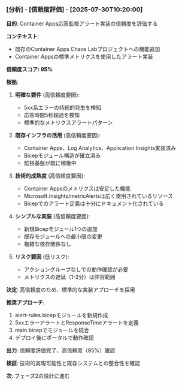 ### [分析] - [信頼度評価] - [2025-07-30T10:20:00]

**目的**: Container Apps応答監視アラート実装の信頼度を評価する

**コンテキスト**: 
- 既存のContainer Apps Chaos Labプロジェクトへの機能追加
- Container Appsの標準メトリクスを使用したアラート実装

**信頼度スコア: 95%**

**根拠**:
1. **明確な要件** (高信頼度要因):
   - 5xx系エラーの持続的発生を検知
   - 応答時間5秒超過を検知
   - 標準的なメトリクスアラートパターン

2. **既存インフラの活用** (高信頼度要因):
   - Container Apps、Log Analytics、Application Insights実装済み
   - Bicepモジュール構造が確立済み
   - 監視基盤が既に稼働中

3. **技術的成熟度** (高信頼度要因):
   - Container Appsのメトリクスは安定した機能
   - Microsoft.Insights/metricAlertsは広く使用されているリソース
   - Bicepでのアラート定義は十分にドキュメント化されている

4. **シンプルな実装** (高信頼度要因):
   - 新規Bicepモジュール1つの追加
   - 既存モジュールへの最小限の変更
   - 複雑な依存関係なし

5. **リスク要因** (低リスク):
   - アクショングループなしでの動作確認が必要
   - メトリクスの遅延（1-2分）は許容範囲

**決定**: 高信頼度のため、標準的な実装アプローチを採用

**推奨アプローチ**:
1. alert-rules.bicepモジュールを新規作成
2. 5xxエラーアラートとResponseTimeアラートを定義
3. main.bicepでモジュールを統合
4. デプロイ後にポータルで動作確認

**出力**: 信頼度評価完了、高信頼度（95%）確認

**検証**: 技術的実現可能性と既存システムとの整合性を確認

**次**: フェーズ2の設計に進む
